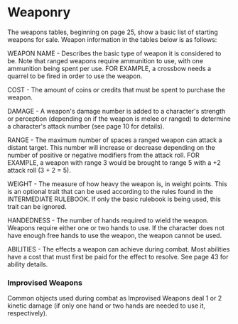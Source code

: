# Weaponry

The weapons tables, beginning on page 25, show a basic list of starting weapons for sale. Weapon information in the tables below is as follows:

WEAPON NAME - Describes the basic type of weapon it is considered to be. Note that ranged weapons require ammunition to use, with one ammunition being spent per use. FOR EXAMPLE, a crossbow needs a quarrel to be fired in order to use the weapon.

COST - The amount of coins or credits that must be spent to purchase the weapon.

DAMAGE - A weapon's damage number is added to a character's strength or perception (depending on if the weapon is melee or ranged) to determine a character's attack number (see page 10 for details).

RANGE - The maximum number of spaces a ranged weapon can attack a distant target. This number will increase or decrease depending on the number of positive or negative modifiers from the attack roll. FOR EXAMPLE, a weapon with range 3 would be brought to range 5 with a +2 attack roll (3 + 2 = 5).

WEIGHT - The measure of how heavy the weapon is, in weight points. This is an optional trait that can be used according to the rules found in the INTERMEDIATE RULEBOOK. If only the basic rulebook is being used, this trait can be ignored.

HANDEDNESS - The number of hands required to wield the weapon. Weapons require either one or two hands to use. If the character does not have enough free hands to use the weapon, the weapon cannot be used.

ABILITIES - The effects a weapon can achieve during combat. Most abilities have a cost that must first be paid for the effect to resolve. See page 43 for ability details.

### Improvised Weapons
Common objects used during combat as Improvised Weapons deal 1 or 2 kinetic damage (if only one hand or two hands are needed to use it, respectively).

<div data-template="melee-weaponry">